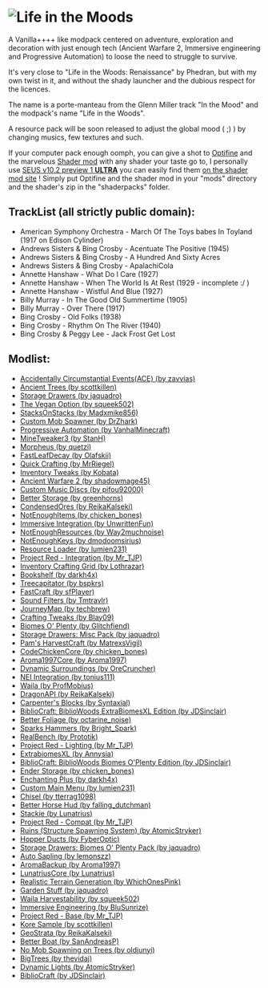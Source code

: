# ![Life in the Moods](http://media-elerium.cursecdn.com/avatars/39/10/635975933621077507.png)

A Vanilla++++ like modpack centered on adventure, exploration and decoration with just enough tech (Ancient Warfare 2, Immersive engineering and Progressive Automation) to loose the need to struggle to survive.

It's very close to "Life in the Woods: Renaissance" by Phedran, but with my own twist in it, and without the shady launcher and the dubious respect for the licences.

The name is a porte-manteau from the Glenn Miller track "In the Mood" and the modpack's name "Life in the Woods".

A resource pack will be soon released to adjust the global mood ( ;) ) by changing musics, few textures and such.

If your computer pack enough oomph, you can give a shot to [Optifine](http://optifine.net/downloads) and the marvelous [Shader mod](http://shadersmod.net/downloads/) with any shader your taste go to, I personally use [SEUS v10.2 preview 1 **ULTRA**](http://q.gs/8AnA8) you can easily find them [on the shader mod site](http://shadersmod.net/shaderspacks/) ! Simply put Optifine and the shader mod in your "mods" directory and the shader's zip in the "shaderpacks" folder.

## TrackList (all strictly public domain):

* American Symphony Orchestra - March Of The Toys babes In Toyland (1917 on Edison Cylinder)
* Andrews Sisters & Bing Crosby - Acentuate The Positive (1945)
* Andrews Sisters & Bing Crosby - A Hundred And Sixty Acres
* Andrews Sisters & Bing Crosby - ApalachiCola
* Annette Hanshaw - What Do I Care (1927)
* Annette Hanshaw - When The World Is At Rest (1929 - incomplete :/ )
* Annette Hanshaw - Wistful And Blue (1927)
* Billy Murray - In The Good Old Summertime (1905)
* Billy Murray - Over There (1917)
* Bing Crosby - Old Folks (1938)
* Bing Crosby - Rhythm On The River (1940)
* Bing Crosby & Peggy Lee - Jack Frost Get Lost

## Modlist:

*   [Accidentally Circumstantial Events(ACE) (by zavvias)](http://minecraft.curseforge.com/mc-mods/227796)
*   [Ancient Trees (by scottkillen)](http://minecraft.curseforge.com/mc-mods/229626)
*   [Storage Drawers (by jaquadro)](http://minecraft.curseforge.com/mc-mods/223852)
*   [The Vegan Option (by squeek502)](http://minecraft.curseforge.com/mc-mods/227309)
*   [StacksOnStacks (by Madxmike856)](http://minecraft.curseforge.com/mc-mods/235753)
*   [Custom Mob Spawner (by DrZhark)](http://minecraft.curseforge.com/mc-mods/229261)
*   [Progressive Automation (by VanhalMinecraft)](http://minecraft.curseforge.com/mc-mods/220606)
*   [MineTweaker3 (by StanH)](http://minecraft.curseforge.com/mc-mods/224029)
*   [Morpheus (by quetzi)](http://minecraft.curseforge.com/mc-mods/69118)
*   [FastLeafDecay (by Olafskii)](http://minecraft.curseforge.com/mc-mods/230976)
*   [Quick Crafting (by MrRiegel)](http://minecraft.curseforge.com/mc-mods/237885)
*   [Inventory Tweaks (by Kobata)](http://minecraft.curseforge.com/mc-mods/223094)
*   [Ancient Warfare 2 (by shadowmage45)](http://minecraft.curseforge.com/mc-mods/224602)
*   [Custom Music Discs (by pifou92000)](http://minecraft.curseforge.com/mc-mods/242609)
*   [Better Storage (by greenhorns)](http://minecraft.curseforge.com/mc-mods/232919)
*   [CondensedOres (by ReikaKalseki)](http://minecraft.curseforge.com/mc-mods/239046)
*   [NotEnoughItems (by chicken_bones)](http://minecraft.curseforge.com/mc-mods/222211)
*   [Immersive Integration (by UnwrittenFun)](http://minecraft.curseforge.com/mc-mods/232159)
*   [NotEnoughResources (by Way2muchnoise)](http://minecraft.curseforge.com/mc-mods/225815)
*   [NotEnoughKeys (by dmodoomsirius)](http://minecraft.curseforge.com/mc-mods/224614)
*   [Resource Loader (by lumien231)](http://minecraft.curseforge.com/mc-mods/226447)
*   [Project Red - Integration (by Mr_TJP)](http://minecraft.curseforge.com/mc-mods/229045)
*   [Inventory Crafting Grid (by Lothrazar)](http://minecraft.curseforge.com/mc-mods/232597)
*   [Bookshelf (by darkh4x)](http://minecraft.curseforge.com/mc-mods/228525)
*   [Treecapitator (by bspkrs)](http://minecraft.curseforge.com/mc-mods/59216)
*   [FastCraft (by sfPlayer)](http://minecraft.curseforge.com/mc-mods/242677)
*   [Sound Filters (by Tmtravlr)](http://minecraft.curseforge.com/mc-mods/222789)
*   [JourneyMap (by techbrew)](http://minecraft.curseforge.com/mc-mods/32274)
*   [Crafting Tweaks (by Blay09)](http://minecraft.curseforge.com/mc-mods/233071)
*   [Biomes O' Plenty (by Glitchfiend)](http://minecraft.curseforge.com/mc-mods/220318)
*   [Storage Drawers: Misc Pack (by jaquadro)](http://minecraft.curseforge.com/mc-mods/235539)
*   [Pam's HarvestCraft (by MatrexsVigil)](http://minecraft.curseforge.com/mc-mods/221857)
*   [CodeChickenCore (by chicken_bones)](http://minecraft.curseforge.com/mc-mods/222213)
*   [Aroma1997Core (by Aroma1997)](http://minecraft.curseforge.com/mc-mods/223735)
*   [Dynamic Surroundings (by OreCruncher)](http://minecraft.curseforge.com/mc-mods/238891)
*   [NEI Integration (by tonius111)](http://minecraft.curseforge.com/mc-mods/225251)
*   [Waila (by ProfMobius)](http://minecraft.curseforge.com/mc-mods/73488)
*   [DragonAPI (by ReikaKalseki)](http://minecraft.curseforge.com/mc-mods/235591)
*   [Carpenter's Blocks (by Syntaxial)](http://minecraft.curseforge.com/mc-mods/228932)
*   [BiblioCraft: BiblioWoods ExtraBiomesXL Edition (by JDSinclair)](http://minecraft.curseforge.com/mc-mods/228365)
*   [Better Foliage (by octarine_noise)](http://minecraft.curseforge.com/mc-mods/228529)
*   [Sparks Hammers (by Bright_Spark)](http://minecraft.curseforge.com/mc-mods/237240)
*   [RealBench (by Prototik)](http://minecraft.curseforge.com/mc-mods/237414)
*   [Project Red - Lighting (by Mr_TJP)](http://minecraft.curseforge.com/mc-mods/229046)
*   [ExtrabiomesXL (by Annysia)](http://minecraft.curseforge.com/mc-mods/60041)
*   [BiblioCraft: BiblioWoods Biomes O'Plenty Edition (by JDSinclair)](http://minecraft.curseforge.com/mc-mods/228362)
*   [Ender Storage (by chicken_bones)](http://minecraft.curseforge.com/mc-mods/229306)
*   [Enchanting Plus (by darkh4x)](http://minecraft.curseforge.com/mc-mods/59413)
*   [Custom Main Menu (by lumien231)](http://minecraft.curseforge.com/mc-mods/226406)
*   [Chisel (by tterrag1098)](http://minecraft.curseforge.com/mc-mods/235279)
*   [Better Horse Hud (by falling_dutchman)](http://minecraft.curseforge.com/mc-mods/223091)
*   [Stackie (by Lunatrius)](http://minecraft.curseforge.com/mc-mods/225606)
*   [Project Red - Compat (by Mr_TJP)](http://minecraft.curseforge.com/mc-mods/229050)
*   [Ruins (Structure Spawning System) (by AtomicStryker)](http://minecraft.curseforge.com/mc-mods/227873)
*   [Hopper Ducts (by FyberOptic)](http://minecraft.curseforge.com/mc-mods/72210)
*   [Storage Drawers: Biomes O' Plenty Pack (by jaquadro)](http://minecraft.curseforge.com/mc-mods/230832)
*   [Auto Sapling (by lemonszz)](http://minecraft.curseforge.com/mc-mods/222415)
*   [AromaBackup (by Aroma1997)](http://minecraft.curseforge.com/mc-mods/225658)
*   [LunatriusCore (by Lunatrius)](http://minecraft.curseforge.com/mc-mods/225605)
*   [Realistic Terrain Generation (by WhichOnesPink)](http://minecraft.curseforge.com/mc-mods/237989)
*   [Garden Stuff (by jaquadro)](http://minecraft.curseforge.com/mc-mods/225903)
*   [Waila Harvestability (by squeek502)](http://minecraft.curseforge.com/mc-mods/79287)
*   [Immersive Engineering (by BluSunrize)](http://minecraft.curseforge.com/mc-mods/231951)
*   [Project Red - Base (by Mr_TJP)](http://minecraft.curseforge.com/mc-mods/228702)
*   [Kore Sample (by scottkillen)](http://minecraft.curseforge.com/mc-mods/229624)
*   [GeoStrata (by ReikaKalseki)](http://minecraft.curseforge.com/mc-mods/235601)
*   [Better Boat (by SanAndreasP)](http://minecraft.curseforge.com/mc-mods/230898)
*   [No Mob Spawning on Trees (by oldjunyi)](http://minecraft.curseforge.com/mc-mods/226779)
*   [BigTrees (by thevidaj)](http://minecraft.curseforge.com/mc-mods/239267)
*   [Dynamic Lights (by AtomicStryker)](http://minecraft.curseforge.com/mc-mods/227874)
*   [BiblioCraft (by JDSinclair)](http://minecraft.curseforge.com/mc-mods/228027)
